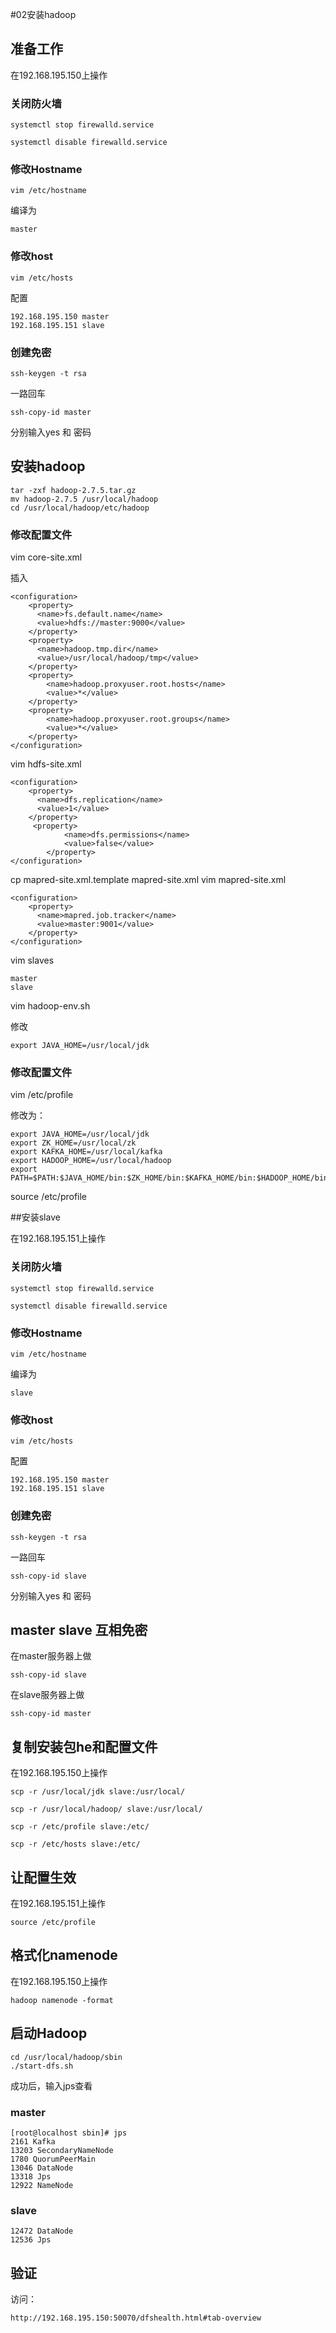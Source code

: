 #02安装hadoop


## 准备工作

在192.168.195.150上操作

### 关闭防火墙

	systemctl stop firewalld.service

 	systemctl disable firewalld.service

### 修改Hostname

	vim /etc/hostname

编译为

	master

### 修改host

	vim /etc/hosts

配置

	192.168.195.150 master
	192.168.195.151 slave


### 创建免密

	ssh-keygen -t rsa 

一路回车

	ssh-copy-id master

分别输入yes 和 密码


## 安装hadoop
 
	tar -zxf hadoop-2.7.5.tar.gz
	mv hadoop-2.7.5 /usr/local/hadoop
	cd /usr/local/hadoop/etc/hadoop

### 修改配置文件

vim core-site.xml 

插入

    <configuration>
		<property>
		  <name>fs.default.name</name>
		  <value>hdfs://master:9000</value>
		</property>
		<property>
		  <name>hadoop.tmp.dir</name>
		  <value>/usr/local/hadoop/tmp</value>
		</property>
		<property>
		    <name>hadoop.proxyuser.root.hosts</name>
		    <value>*</value>
		</property>
		<property>
		    <name>hadoop.proxyuser.root.groups</name>
		    <value>*</value>
		</property>
    </configuration>


vim hdfs-site.xml


	<configuration>
		<property>
		  <name>dfs.replication</name>
		  <value>1</value>
		</property>
		 <property>
		        <name>dfs.permissions</name>
		        <value>false</value>
		    </property>
	</configuration>


cp mapred-site.xml.template mapred-site.xml
vim mapred-site.xml

	<configuration>
		<property>
		  <name>mapred.job.tracker</name>
		  <value>master:9001</value>
		</property>
	</configuration>


vim slaves

	master
	slave

vim hadoop-env.sh

修改

	export JAVA_HOME=/usr/local/jdk

### 修改配置文件

vim /etc/profile

修改为：

	export JAVA_HOME=/usr/local/jdk
	export ZK_HOME=/usr/local/zk
	export KAFKA_HOME=/usr/local/kafka
	export HADOOP_HOME=/usr/local/hadoop
	export PATH=$PATH:$JAVA_HOME/bin:$ZK_HOME/bin:$KAFKA_HOME/bin:$HADOOP_HOME/bin
 

source /etc/profile


##安装slave

在192.168.195.151上操作

### 关闭防火墙

	systemctl stop firewalld.service

 	systemctl disable firewalld.service

### 修改Hostname

	vim /etc/hostname

编译为

	slave

### 修改host

	vim /etc/hosts

配置

	192.168.195.150 master
	192.168.195.151 slave


### 创建免密

	ssh-keygen -t rsa 

一路回车

	ssh-copy-id slave

分别输入yes 和 密码

## master slave 互相免密

在master服务器上做

	ssh-copy-id slave

在slave服务器上做

	ssh-copy-id master

## 复制安装包he和配置文件

在192.168.195.150上操作


	scp -r /usr/local/jdk slave:/usr/local/

	scp -r /usr/local/hadoop/ slave:/usr/local/

	scp -r /etc/profile slave:/etc/

	scp -r /etc/hosts slave:/etc/


## 让配置生效

在192.168.195.151上操作

	source /etc/profile

## 格式化namenode

在192.168.195.150上操作

	hadoop namenode -format


## 启动Hadoop

	cd /usr/local/hadoop/sbin
	./start-dfs.sh


成功后，输入jps查看

### master

	[root@localhost sbin]# jps
	2161 Kafka
	13203 SecondaryNameNode
	1780 QuorumPeerMain
	13046 DataNode
	13318 Jps
	12922 NameNode

### slave

	12472 DataNode
	12536 Jps


## 验证

访问：

	http://192.168.195.150:50070/dfshealth.html#tab-overview

